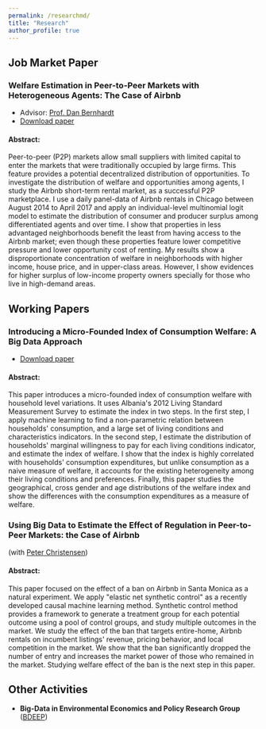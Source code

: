 ```yaml
--- 
permalink: /researchmd/
title: "Research"
author_profile: true 
---
```


##  Job Market Paper

### Welfare Estimation in Peer-to-Peer Markets with Heterogeneous Agents: The Case of Airbnb
* Advisor: [Prof. Dan Bernhardt](https://economics.illinois.edu/profile/danber)
* [Download paper](https://farhoodi.github.io/files/Airbnb_Welfare_Estimation.pdf)

#### Abstract:

Peer-to-peer (P2P) markets allow small suppliers with limited capital to enter the markets that were traditionally occupied by large firms. This feature provides a potential decentralized distribution of opportunities. To investigate the distribution of welfare and opportunities among agents, I study the Airbnb short-term rental market, as a successful P2P marketplace. I use a daily panel-data of Airbnb rentals in Chicago between August 2014 to April 2017 and apply an individual-level multinomial logit model to estimate the distribution of consumer and producer surplus among differentiated agents and over time. I show that properties in less advantaged neighborhoods benefit the least from having access to the Airbnb market; even though these properties feature lower competitive pressure and lower opportunity cost of renting. My results show a disproportionate concentration of welfare in neighborhoods with higher income, house price, and in upper-class areas. However, I show evidences for higher surplus of low-income property owners specially for those who live in high-demand areas.

## Working Papers

### Introducing a Micro-Founded Index of Consumption Welfare: A Big Data Approach
* [Download paper](https://farhoodi.github.io/files/Welfare_Index.pdf)

#### Abstract:

This paper introduces a micro-founded index  of consumption welfare with household level variations. It uses Albania's 2012 Living Standard Measurement Survey to estimate the index in two steps. In the first step, I apply machine learning to find a non-parametric relation between households' consumption, and a large set of living conditions and characteristics indicators. In the second step, I estimate the distribution of households' marginal willingness to pay for each living conditions indicator, and estimate the index of welfare. I show that the index is highly correlated with households' consumption expenditures, but unlike consumption as a naive measure of welfare, it accounts for the existing heterogeneity among their living conditions and preferences. Finally, this paper studies the geographical, cross gender and age distributions of the welfare index and show the differences with the consumption expenditures as a measure of welfare. 

### Using Big Data to Estimate the Effect of Regulation in Peer-to-Peer Markets: the Case of Airbnb
(with [Peter Christensen](https://www.uiuc-bdeep.org/christensenteaching))

#### Abstract:
This paper focused on the effect of a ban on Airbnb in Santa Monica as a natural experiment. We apply "elastic net synthetic control" as a recently developed causal machine learning method. Synthetic control method provides a framework to generate a treatment group for each potential outcome using a pool of control groups, and study multiple outcomes in the market. We study the effect of the ban that targets entire-home, Airbnb rentals on incumbent listings' revenue, pricing behavior, and local competition in the market. We show that the ban significantly dropped the number of entry and increases the market power of those who remained in the market. Studying welfare effect of the ban is the next step in this paper.

## Other Activities
* **Big-Data in Environmental Economics and Policy Research Group** ([BDEEP](https://www.uiuc-bdeep.org))
